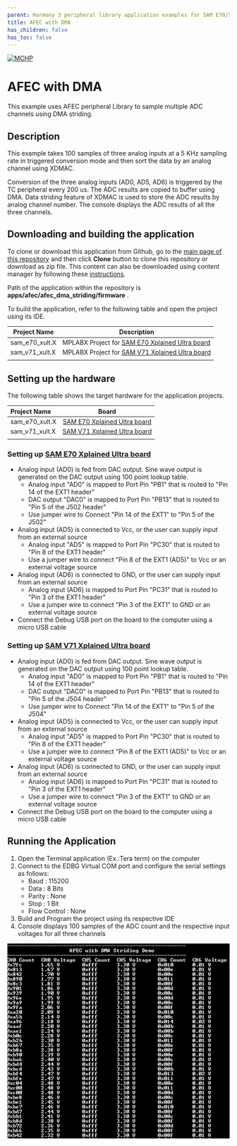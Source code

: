 ```yaml
---
parent: Harmony 3 peripheral library application examples for SAM E70/S70/V70/V71 family
title: AFEC with DMA 
has_children: false
has_toc: false
---
```


[![MCHP](https://www.microchip.com/ResourcePackages/Microchip/assets/dist/images/logo.png)](https://www.microchip.com)

# AFEC with DMA

This example uses AFEC peripheral Library to sample multiple ADC channels using DMA striding.

## Description

This example takes 100 samples of three analog inputs at a 5 KHz sampling rate in triggered conversion mode and then sort the data by an analog channel using XDMAC.

Conversion of the three analog inputs (AD0, AD5, AD6) is triggered by the TC peripheral every 200 us. The ADC results are copied to buffer using DMA. Data striding feature of XDMAC is used to store the ADC results by analog channel number. The console displays the ADC results of all the three channels.

## Downloading and building the application

To clone or download this application from Github, go to the [main page of this repository](https://github.com/Microchip-MPLAB-Harmony/csp_apps_sam_e70_s70_v70_v71) and then click **Clone** button to clone this repository or download as zip file.
This content can also be downloaded using content manager by following these [instructions](https://github.com/Microchip-MPLAB-Harmony/contentmanager/wiki).

Path of the application within the repository is **apps/afec/afec_dma_striding/firmware** .

To build the application, refer to the following table and open the project using its IDE.

| Project Name      | Description                                    |
| ----------------- | ---------------------------------------------- |
| sam_e70_xult.X    | MPLABX Project for [SAM E70 Xplained Ultra board](https://www.microchip.com/DevelopmentTools/ProductDetails/PartNO/DM320113)|
| sam_v71_xult.X    | MPLABX Project for  [SAM V71 Xplained Ultra board](https://www.microchip.com/developmenttools/ProductDetails/atsamv71-xult)|
|||

## Setting up the hardware

The following table shows the target hardware for the application projects.

| Project Name| Board|
|:---------|:---------:|
|sam_e70_xult.X | [SAM E70 Xplained Ultra board](https://www.microchip.com/DevelopmentTools/ProductDetails/PartNO/DM320113)|
|sam_v71_xult.X | [SAM V71 Xplained Ultra board](https://www.microchip.com/developmenttools/ProductDetails/atsamv71-xult)|
|||

### Setting up [SAM E70 Xplained Ultra board](https://www.microchip.com/DevelopmentTools/ProductDetails/PartNO/DM320113)

- Analog input (AD0) is fed from DAC output. Sine wave output is generated on the DAC output using 100 point lookup table.
  - Analog input "AD0" is mapped to Port Pin "PB1" that is routed to "Pin 14 of the EXT1 header"
  - DAC output "DAC0" is mapped to Port Pin "PB13" that is routed to "Pin 5 of the J502 header"
  - Use jumper wire to Connect "Pin 14 of the EXT1" to "Pin 5 of the J502"
- Analog input (AD5) is connected to Vcc, or the user can supply input from an external source
  - Analog input "AD5" is mapped to Port Pin "PC30" that is routed to "Pin 8 of the EXT1 header"
  - Use a jumper wire to connect "Pin 8 of the EXT1 (AD5)" to Vcc or an external voltage source
- Analog input (AD6) is connected to GND, or the user can supply input from an external source
  - Analog input (AD6) is mapped to Port Pin "PC31" that is routed to "Pin 3 of the EXT1 header"
  - Use a jumper wire to connect "Pin 3 of the EXT1" to GND or an external voltage source
- Connect the Debug USB port on the board to the computer using a micro USB cable

### Setting up [SAM V71 Xplained Ultra board](https://www.microchip.com/developmenttools/ProductDetails/atsamv71-xult)

- Analog input (AD0) is fed from DAC output. Sine wave output is generated on the DAC output using 100 point lookup table.
  - Analog input "AD0" is mapped to Port Pin "PB1" that is routed to "Pin 14 of the EXT1 header"
  - DAC output "DAC0" is mapped to Port Pin "PB13" that is routed to "Pin 5 of the J504 header"
  - Use jumper wire to Connect "Pin 14 of the EXT1" to "Pin 5 of the J504"
- Analog input (AD5) is connected to Vcc, or the user can supply input from an external source
  - Analog input "AD5" is mapped to Port Pin "PC30" that is routed to "Pin 8 of the EXT1 header"
  - Use a jumper wire to connect "Pin 8 of the EXT1 (AD5)" to Vcc or an external voltage source
- Analog input (AD6) is connected to GND, or the user can supply input from an external source
  - Analog input (AD6) is mapped to Port Pin "PC31" that is routed to "Pin 3 of the EXT1 header"
  - Use a jumper wire to connect "Pin 3 of the EXT1" to GND or an external voltage source
- Connect the Debug USB port on the board to the computer using a micro USB cable

## Running the Application

1. Open the Terminal application (Ex.:Tera term) on the computer
2. Connect to the EDBG Virtual COM port and configure the serial settings as follows:
    - Baud : 115200
    - Data : 8 Bits
    - Parity : None
    - Stop : 1 Bit
    - Flow Control : None
3. Build and Program the project using its respective IDE
4. Console displays 100 samples of the ADC count and the respective input voltages for all three channels

![output](images/output_afec_dma_striding.png)
